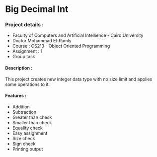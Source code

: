 # Big Decimal Int

### Project details :
* Faculty of Computers and Artificial Intellience - Cairo University
* Doctor Mohammad El-Ramly
* Course : CS213 - Object Oriented Programming
* Assignment : 1
* Group task

#### Description :
This project creates new integer data type with no size limit and applies some operations to it.

#### Features :
* Addition
* Subtraction
* Greater than check
* Smaller than check
* Equality check
* Easy assignment
* Size check
* Sign check
* Printing output
